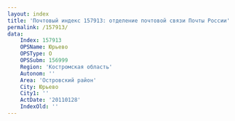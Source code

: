 ```yaml
---
layout: index
title: 'Почтовый индекс 157913: отделение почтовой связи Почты России'
permalink: /157913/
data:
    Index: 157913
    OPSName: Юрьево
    OPSType: О
    OPSSubm: 156999
    Region: 'Костромская область'
    Autonom: ''
    Area: 'Островский район'
    City: Юрьево
    City1: ''
    ActDate: '20110128'
    IndexOld: ''
---
```

